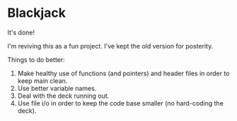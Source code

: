 Blackjack
=========

It's done!

I'm reviving this as a fun project. I've kept the old version for posterity.

Things to do better:
1. Make healthy use of functions (and pointers) and header files in order to keep main clean.
2. Use better variable names.
3. Deal with the deck running out.
4. Use file i/o in order to keep the code base smaller (no hard-coding the deck).
